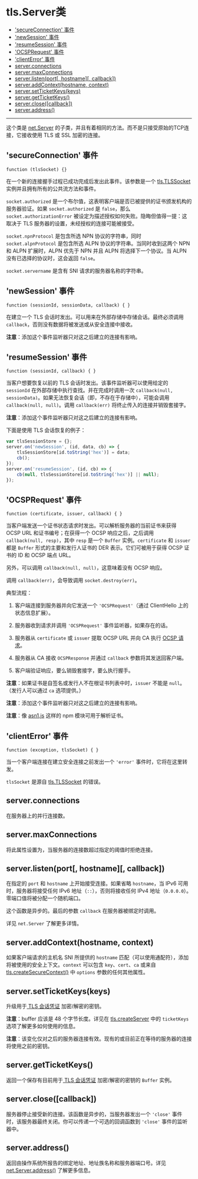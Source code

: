 # tls.Server类

* ['secureConnection' 事件](#secureconnection-事件)
* ['newSession' 事件](#newsession-事件)
* ['resumeSession' 事件](#resumesession-事件)
* ['OCSPRequest' 事件](#ocsprequest-事件)
* ['clientError' 事件](#clienterror-事件)
* [server.connections](#serverconnections)
* [server.maxConnections](#servermaxconnections)
* [server.listen(port[, hostname][, callback])](#serverlistenport-hostname-callback)
* [server.addContext(hostname, context)](#serveraddcontexthostname-context)
* [server.setTicketKeys(keys)](#serversetticketkeyskeys)
* [server.getTicketKeys()](#servergetticketkeys)
* [server.close([callback])](#serverclosecallback)
* [server.address()](#serveraddress)

--------------------------------------------------

这个类是 [net.Server]() 的子类，并且有着相同的方法。而不是只接受原始的TCP连接，它接收使用 TLS 或 SSL 加密的连接。


## 'secureConnection' 事件

`function (tlsSocket) {}`

在一个新的连接握手过程已成功完成后发出此事件。该参数是一个 [tls.TLSSocket](./class_tls_TLSSocket.md#) 实例并且拥有所有的公共流方法和事件。

`socket.authorized` 是一个布尔值，这表明客户端是否已被提供的证书颁发机构的服务器验证。如果 `socket.authorized` 是 `false`，那么 `socket.authorizationError` 被设定为描述授权如何失败。隐晦但值得一提：这取决于 TLS 服务器的设置，未经授权的连接可能被接受。

`socket.npnProtocol` 是包含所选 NPN 协议的字符串，同时 `socket.alpnProtocol` 是包含所选 ALPN 协议的字符串。当同时收到这两个 NPN 和 ALPN 扩展时，ALPN 优先于 NPN 并且 ALPN 将选择下一个协议。当 ALPN 没有已选择的协议时，这会返回 `false`。

`socket.servername` 是含有 SNI 请求的服务器名称的字符串。


## 'newSession' 事件

`function (sessionId, sessionData, callback) { }`

在建立一个 TLS 会话时发出。可以用来在外部存储中存储会话。最终必须调用 `callback`，否则没有数据将被发送或从安全连接中接收。

**注意**：添加这个事件监听器只对这之后建立的连接有影响。


## 'resumeSession' 事件

`function (sessionId, callback) { }`

当客户想要恢复以前的 TLS 会话时发出。该事件监听器可以使用给定的 `sessionId` 在外部存储中执行查找。并在完成时调用一次 `callback(null, sessionData)`。如果无法恢复会话（即，不存在于存储中），可能会调用 `callback(null, null)`。调用 `callback(err)` 将终止传入的连接并销毁套接字。

**注意**：添加这个事件监听器只对这之后建立的连接有影响。

下面是使用 TLS 会话恢复的例子：

``` javascript
var tlsSessionStore = {};
server.on('newSession', (id, data, cb) => {
    tlsSessionStore[id.toString('hex')] = data;
    cb();
});
server.on('resumeSession', (id, cb) => {
    cb(null, tlsSessionStore[id.toString('hex')] || null);
});
```


## 'OCSPRequest' 事件

`function (certificate, issuer, callback) { }`

当客户端发送一个证书状态请求时发出。可以解析服务器的当前证书来获得 OCSP URL 和证书编号；在获得一个 OCSP 响应之后，之后调用 `callback(null, resp)`，其中 `resp` 是一个 `Buffer` 实例。`certificate` 和 `issuer` 都是 `Buffer` 形式的主要和发行人证书的 DER 表示。它们可被用于获得 OCSP 证书的 ID 和 OCSP 端点 URL。

另外，可以调用 `callback(null, null)`，这意味着没有 OCSP 响应。

调用 `callback(err)`，会导致调用 `socket.destroy(err)`。

典型流程：

1. 客户端连接到服务器并向它发送一个 `'OCSPRequest'`（通过 ClientHello 上的状态信息扩展）。

2. 服务器收到请求并调用 `'OCSPRequest'` 事件监听器，如果存在的话。

3. 服务器从 `certificate` 或 `issuer` 提取 OCSP URL 并向 CA 执行 [OCSP 请求](https://en.wikipedia.org/wiki/OCSP_stapling)。

4. 服务器从 CA 接收 `OCSPResponse` 并通过 `callback` 参数将其发送回客户端。

5. 客户端验证响应，要么销毁套接字，要么执行握手。

**注意**：如果证书是自签名或发行人不在根证书列表中时，`issuer` 不能是 `null`。（发行人可以通过 `ca` 选项提供。）

**注意**：添加这个事件监听器只对这之后建立的连接有影响。

**注意**：像 [asn1.js](https://npmjs.org/package/asn1.js) 这样的 npm 模块可用于解析证书。


## 'clientError' 事件

`function (exception, tlsSocket) { }`

当一个客户端连接在建立安全连接之前发出一个 `'error'` 事件时，它将在这里转发。

`tlsSocket` 是源自 [tls.TLSSocket](./class_tls_TLSSocket.md#) 的错误。


## server.connections

在服务器上的并行连接数。


## server.maxConnections

将此属性设置为，当服务器的连接数超过指定的阈值时拒绝连接。


## server.listen(port[, hostname][, callback])

在指定的 `port` 和 `hostname` 上开始接受连接。如果省略 `hostname`，当 IPv6 可用时，服务器将接受任何 IPv6 地址（`::`），否则将接收任何 IPv4 地址（`0.0.0.0`）。零端口值将被分配一个随机端口。

这个函数是异步的。最后的参数 `callback` 在服务器被绑定时调用。

详见 `net.Server` 了解更多详情。


## server.addContext(hostname, context)

如果客户端请求的主机名 SNI 所提供的 `hostname` 匹配（可以使用通配符），添加将被使用的安全上下文。`context` 可以包含 `key`、`cert`、`ca` 或来自 [tls.createSecureContext()](./tls.md#tlscreatesecurecontextoptions) 中 `options` 参数的任何其他属性。


## server.setTicketKeys(keys)

升级用于[ TLS 会话凭证](https://www.ietf.org/rfc/rfc5077.txt) 加密/解密的密钥。

**注意**：buffer 应该是 48 个字节长度。详见在 [tls.createServer](./tls.md#tlscreateserveroptions-secureconnectionlistener) 中的 `ticketKeys` 选项了解更多如何使用的信息。

**注意**：该变化仅对之后的服务器连接有效。现有的或目前正在等待的服务器的连接将使用之前的密钥。


## server.getTicketKeys()

返回一个保存有目前用于[ TLS 会话凭证](https://www.ietf.org/rfc/rfc5077.txt) 加密/解密的密钥的 `Buffer` 实例。


## server.close([callback])

服务器停止接受新的连接。该函数是异步的，当服务器发出一个 `'close'` 事件时，该服务器最终关闭。你可以传递一个可选的回调函数到 `'close'` 事件的监听器中。


## server.address()

返回由操作系统所报告的绑定地址、地址族名称和服务器端口号。详见 [net.Server.address()](../net/class_net_Server.md#serveraddress) 了解更多信息。